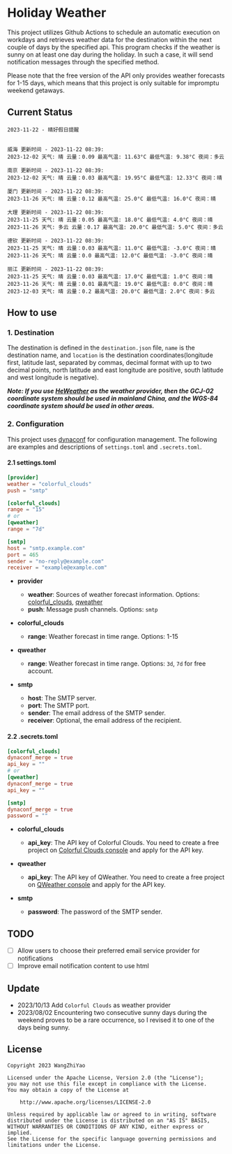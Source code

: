# Holiday Weather

This project utilizes Github Actions to schedule an automatic execution on workdays and retrieves weather data for the destination within the next couple of days by the  specified api.
This program checks if the weather is sunny on at least one day during the holiday. In such a case, it will send notification messages through the specified method.

Please note that the free version of the API only provides weather forecasts for 1-15 days, which means that this project is only suitable for impromptu weekend getaways.

## Current Status

```
2023-11-22 - 晴好假日提醒


威海 更新时间 - 2023-11-22 08:39:
2023-12-02 天气: 晴 云量：0.09 最高气温: 11.63°C 最低气温: 9.38°C 夜间：多云

南京 更新时间 - 2023-11-22 08:39:
2023-12-02 天气: 晴 云量：0.03 最高气温: 19.95°C 最低气温: 12.33°C 夜间：晴

厦门 更新时间 - 2023-11-22 08:39:
2023-11-26 天气: 晴 云量：0.12 最高气温: 25.0°C 最低气温: 16.0°C 夜间：晴

大理 更新时间 - 2023-11-22 08:39:
2023-11-25 天气: 晴 云量：0.05 最高气温: 18.0°C 最低气温: 4.0°C 夜间：晴
2023-11-26 天气: 多云 云量：0.17 最高气温: 20.0°C 最低气温: 5.0°C 夜间：多云

德钦 更新时间 - 2023-11-22 08:39:
2023-11-25 天气: 晴 云量：0.03 最高气温: 11.0°C 最低气温: -3.0°C 夜间：晴
2023-11-26 天气: 晴 云量：0.0 最高气温: 12.0°C 最低气温: -3.0°C 夜间：晴

丽江 更新时间 - 2023-11-22 08:39:
2023-11-25 天气: 晴 云量：0.03 最高气温: 17.0°C 最低气温: 1.0°C 夜间：晴
2023-11-26 天气: 晴 云量：0.01 最高气温: 19.0°C 最低气温: 0.0°C 夜间：晴
2023-12-03 天气: 晴 云量：0.2 最高气温: 20.0°C 最低气温: 2.0°C 夜间：多云

```

## How to use

### 1. Destination

The destination is defined in the `destination.json` file, `name` is the destination name, and `location` is the destination coordinates(longitude first, latitude last, separated by commas, decimal format with up to two decimal points, north latitude and east longitude are positive, south latitude and west longitude is negative).

***Note: If you use [HeWeather](https://dev.qweather.com/docs/) as the weather provider, then the GCJ-02 coordinate system should be used in mainland China, and the WGS-84 coordinate system should be used in other areas.***

### 2. Configuration

This project uses [dynaconf](https://github.com/dynaconf/dynaconf) for configuration management. The following are examples and descriptions of `settings.toml`  and `.secrets.toml`.

#### 2.1 settings.toml

```toml
[provider]
weather = "colorful_clouds"
push = "smtp"

[colorful_clouds]
range = "15"
# or
[qweather]
range = "7d"

[smtp]
host = "smtp.example.com"
port = 465
sender = "no-reply@example.com"
receiver = "example@example.com"
```
- **provider**
  - **weather**: Sources of weather forecast information. Options: [colorful_clouds](https://docs.caiyunapp.com/docs/daily), [qweather](https://dev.qweather.com/docs/api/weather/weather-daily-forecast/)
  - **push**: Message push channels. Options: `smtp`

- **colorful_clouds**
  - **range**:  Weather forecast in time range. Options: 1-15

- **qweather**
  - **range**: Weather forecast in time range. Options: `3d`, `7d` for free account.

- **smtp**
  - **host**: The SMTP server.
  - **port**: The SMTP port.
  - **sender**: The email address of the SMTP sender.
  - **receiver**: Optional, the email address of the recipient.

#### 2.2 .secrets.toml

```toml
[colorful_clouds]
dynaconf_merge = true
api_key = ""
# or
[qweather]
dynaconf_merge = true
api_key = ""

[smtp]
dynaconf_merge = true
password = ""
```

- **colorful_clouds**
  - **api_key**:  The API key of Colorful Clouds. You need to create a free project on [Colorful Clouds console](https://platform.caiyunapp.com/dashboard/index) and apply for the API key.

- **qweather**
  - **api_key**: The API key of QWeather. You need to create a free project on [QWeather console](https://console.qweather.com/#/console) and apply for the API key.

- **smtp**
  - **password**: The password of the SMTP sender.


## TODO

- [ ] Allow users to choose their preferred email service provider for notifications
- [ ] Improve email notification content to use html

## Update
- 2023/10/13 Add `Colorful Clouds` as weather provider 
- 2023/08/02 Encountering two consecutive sunny days during the weekend proves to be a rare occurrence, so I revised it to one of the days being sunny.

## License

    Copyright 2023 WangZhiYao
    
    Licensed under the Apache License, Version 2.0 (the "License");
    you may not use this file except in compliance with the License.
    You may obtain a copy of the License at
    
        http://www.apache.org/licenses/LICENSE-2.0
    
    Unless required by applicable law or agreed to in writing, software
    distributed under the License is distributed on an "AS IS" BASIS,
    WITHOUT WARRANTIES OR CONDITIONS OF ANY KIND, either express or implied.
    See the License for the specific language governing permissions and
    limitations under the License.

